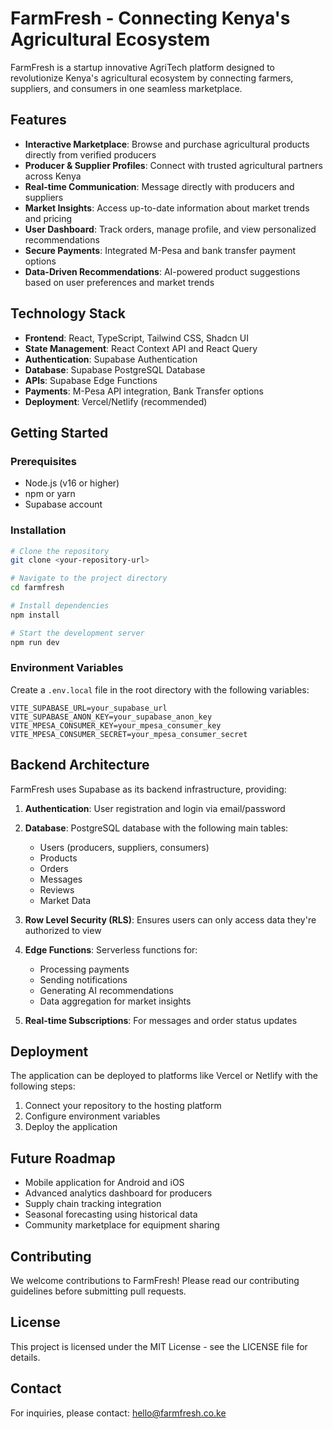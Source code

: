 
# FarmFresh - Connecting Kenya's Agricultural Ecosystem

FarmFresh is a startup innovative AgriTech platform designed to revolutionize Kenya's agricultural ecosystem by connecting farmers, suppliers, and consumers in one seamless marketplace.

## Features

- **Interactive Marketplace**: Browse and purchase agricultural products directly from verified producers
- **Producer & Supplier Profiles**: Connect with trusted agricultural partners across Kenya
- **Real-time Communication**: Message directly with producers and suppliers
- **Market Insights**: Access up-to-date information about market trends and pricing
- **User Dashboard**: Track orders, manage profile, and view personalized recommendations
- **Secure Payments**: Integrated M-Pesa and bank transfer payment options
- **Data-Driven Recommendations**: AI-powered product suggestions based on user preferences and market trends

## Technology Stack

- **Frontend**: React, TypeScript, Tailwind CSS, Shadcn UI
- **State Management**: React Context API and React Query
- **Authentication**: Supabase Authentication
- **Database**: Supabase PostgreSQL Database
- **APIs**: Supabase Edge Functions
- **Payments**: M-Pesa API integration, Bank Transfer options
- **Deployment**: Vercel/Netlify (recommended)

## Getting Started

### Prerequisites

- Node.js (v16 or higher)
- npm or yarn
- Supabase account

### Installation

```bash
# Clone the repository
git clone <your-repository-url>

# Navigate to the project directory
cd farmfresh

# Install dependencies
npm install

# Start the development server
npm run dev
```

### Environment Variables

Create a `.env.local` file in the root directory with the following variables:

```
VITE_SUPABASE_URL=your_supabase_url
VITE_SUPABASE_ANON_KEY=your_supabase_anon_key
VITE_MPESA_CONSUMER_KEY=your_mpesa_consumer_key
VITE_MPESA_CONSUMER_SECRET=your_mpesa_consumer_secret
```

## Backend Architecture

FarmFresh uses Supabase as its backend infrastructure, providing:

1. **Authentication**: User registration and login via email/password
2. **Database**: PostgreSQL database with the following main tables:
   - Users (producers, suppliers, consumers)
   - Products
   - Orders
   - Messages
   - Reviews
   - Market Data

3. **Row Level Security (RLS)**: Ensures users can only access data they're authorized to view

4. **Edge Functions**: Serverless functions for:
   - Processing payments
   - Sending notifications
   - Generating AI recommendations
   - Data aggregation for market insights

5. **Real-time Subscriptions**: For messages and order status updates

## Deployment

The application can be deployed to platforms like Vercel or Netlify with the following steps:

1. Connect your repository to the hosting platform
2. Configure environment variables
3. Deploy the application

## Future Roadmap

- Mobile application for Android and iOS
- Advanced analytics dashboard for producers
- Supply chain tracking integration
- Seasonal forecasting using historical data
- Community marketplace for equipment sharing

## Contributing

We welcome contributions to FarmFresh! Please read our contributing guidelines before submitting pull requests.

## License

This project is licensed under the MIT License - see the LICENSE file for details.

## Contact

For inquiries, please contact: hello@farmfresh.co.ke
